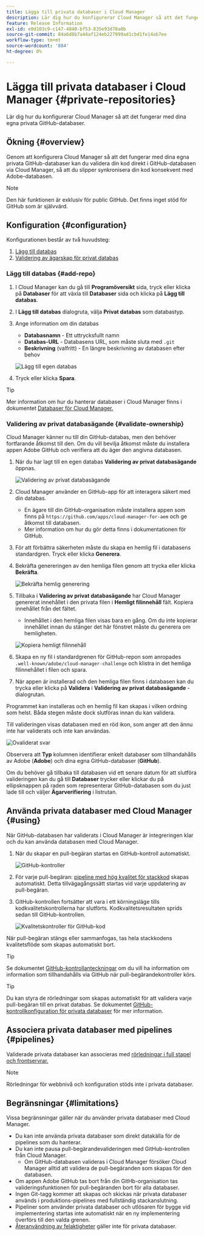 ```yaml
---
title: Lägga till privata databaser i Cloud Manager
description: Lär dig hur du konfigurerar Cloud Manager så att det fungerar med dina egna privata GitHub-databaser.
feature: Release Information
exl-id: e0d103c9-c147-4040-bf53-835e93d78a0b
source-git-commit: 84a6d8b7a44af124eb227999ad1cbd1fe14ab7ee
workflow-type: tm+mt
source-wordcount: '884'
ht-degree: 0%

---
```



# Lägga till privata databaser i Cloud Manager {#private-repositories}

Lär dig hur du konfigurerar Cloud Manager så att det fungerar med dina egna privata GitHub-databaser.

## Ökning {#overview}

Genom att konfigurera Cloud Manager så att det fungerar med dina egna privata GitHub-databaser kan du validera din kod direkt i GitHub-databasen via Cloud Manager, så att du slipper synkronisera din kod konsekvent med Adobe-databasen.

>[!NOTE]
>
>Den här funktionen är exklusiv för public GitHub. Det finns inget stöd för GitHub som är självvärd.

## Konfiguration {#configuration}

Konfigurationen består av två huvudsteg:

1. [Lägg till databas](#add-repo)
1. [Validering av ägarskap för privat databas](#validate-ownership)

### Lägg till databas {#add-repo}

1. I Cloud Manager kan du gå till **Programöversikt** sida, tryck eller klicka på **Databaser** för att växla till **Databaser** sida och klicka på **Lägg till databas**.

1. I **Lägg till databas** dialogruta, välja **Privat databas** som databastyp.

1. Ange information om din databas

   * **Databasnamn** - Ett uttrycksfullt namn
   * **Databas-URL** - Databasens URL, som måste sluta med `.git`
   * **Beskrivning** (valfritt) - En längre beskrivning av databasen efter behov

   ![Lägg till egen databas](/help/assets/repositories/add-own-github.png)

1. Tryck eller klicka **Spara**.

>[!TIP]
>
>Mer information om hur du hanterar databaser i Cloud Manager finns i dokumentet [Databaser för Cloud Manager.](/help/managing-code/managing-repositories.md)

### Validering av privat databasägande {#validate-ownership}

Cloud Manager känner nu till din GitHub-databas, men den behöver fortfarande åtkomst till den. Om du vill bevilja åtkomst måste du installera appen Adobe GitHub och verifiera att du äger den angivna databasen.

1. När du har lagt till en egen databas **Validering av privat databasägande** öppnas.

   ![Validering av privat databasägande](/help/assets/repositories/private-repo-validate.png)

1. Cloud Manager använder en GitHub-app för att interagera säkert med din databas.
   * En ägare till din GitHub-organisation måste installera appen som finns på `https://github.com/apps/cloud-manager-for-aem` och ge åtkomst till databasen.
   * Mer information om hur du gör detta finns i dokumentationen för GitHub.

1. För att förbättra säkerheten måste du skapa en hemlig fil i databasens standardgren. Tryck eller klicka **Generera**.

1. Bekräfta genereringen av den hemliga filen genom att trycka eller klicka **Bekräfta**.

   ![Bekräfta hemlig generering](/help/assets/repositories/confirm-generation.png)

1. Tillbaka i **Validering av privat databasägande** har Cloud Manager genererat innehållet i den privata filen i **Hemligt filinnehåll** fält. Kopiera innehållet från det fältet.

   * Innehållet i den hemliga filen visas bara en gång. Om du inte kopierar innehållet innan du stänger det här fönstret måste du generera om hemligheten.

   ![Kopiera hemligt filinnehåll](/help/assets/repositories/new-secret.png)

1. Skapa en ny fil i standardgrenen för GitHub-repon som anropades `.well-known/adobe/cloud-manager-challenge` och klistra in det hemliga filinnehållet i filen och spara.

1. När appen är installerad och den hemliga filen finns i databasen kan du trycka eller klicka på **Validera** i **Validering av privat databasägande** -dialogrutan.

Programmet kan installeras och en hemlig fil kan skapas i vilken ordning som helst. Båda stegen måste dock slutföras innan du kan validera.

Till valideringen visas databasen med en röd ikon, som anger att den ännu inte har validerats och inte kan användas.

![Ovaliderat svar](/help/assets/repositories/unvalidated-repo.png)

Observera att **Typ** kolumnen identifierar enkelt databaser som tillhandahålls av Adobe (**Adobe**) och dina egna GitHub-databaser (**GitHub**).

Om du behöver gå tillbaka till databasen vid ett senare datum för att slutföra valideringen kan du gå till **Databaser** trycker eller klickar du på ellipsknappen på raden som representerar GitHub-databasen som du just lade till och väljer **Ägarverifiering** i listrutan.

## Använda privata databaser med Cloud Manager {#using}

När GitHub-databasen har validerats i Cloud Manager är integreringen klar och du kan använda databasen med Cloud Manager.

1. När du skapar en pull-begäran startas en GitHub-kontroll automatiskt.

   ![GitHub-kontroller](/help/assets/repositories/github-checks.png)

1. För varje pull-begäran: [pipeline med hög kvalitet för stackkod](/help/using/managing-pipelines.md) skapas automatiskt. Detta tillvägagångssätt startas vid varje uppdatering av pull-begäran.

1. GitHub-kontrollen fortsätter att vara i ett körningsläge tills kodkvalitetskontrollerna har slutförts. Kodkvalitetsresultaten sprids sedan till GitHub-kontrollen.

   ![Kvalitetskontroller för GitHub-kod](/help/assets/repositories/github-code-quality.png)

När pull-begäran stängs eller sammanfogas, tas hela stackkodens kvalitetsflöde som skapas automatiskt bort.

>[!TIP]
>
>Se dokumentet [GitHub-kontrollanteckningar](github-annotations.md) om du vill ha information om information som tillhandahålls via GitHub när pull-begärandekontroller körs.

>[!TIP]
>
>Du kan styra de rörledningar som skapas automatiskt för att validera varje pull-begäran till en privat databas. Se dokumentet [GitHub-kontrollkonfiguration för privata databaser](github-check-config.md) för mer information.

## Associera privata databaser med pipelines {#pipelines}

Validerade privata databaser kan associeras med [rörledningar i full stapel och frontservrar.](/help/overview/ci-cd-pipelines.md)

>[!NOTE]
>
>Rörledningar för webbnivå och konfiguration stöds inte i privata databaser.

## Begränsningar {#limitations}

Vissa begränsningar gäller när du använder privata databaser med Cloud Manager.

* Du kan inte använda privata databaser som direkt datakälla för de pipelines som du hanterar.
* Du kan inte pausa pull-begärandevalideringen med GitHub-kontrollen från Cloud Manager.
   * Om GitHub-databasen valideras i Cloud Manager försöker Cloud Manager alltid att validera de pull-begäranden som skapas för den databasen.
* Om appen Adobe GitHub tas bort från din GitHb-organisation tas valideringsfunktionen för pull-begäranden bort för alla databaser.
* Ingen Git-tagg kommer att skapas och skickas när privata databaser används i produktions-pipelines med fullständig stackanslutning.
* Pipeliner som använder privata databaser och utlösaren för bygge vid implementering startas inte automatiskt när en ny implementering överförs till den valda grenen.
* [Återanvändning av felaktigheter](/help/getting-started/project-setup.md#build-artifact-reuse) gäller inte för privata databaser.

